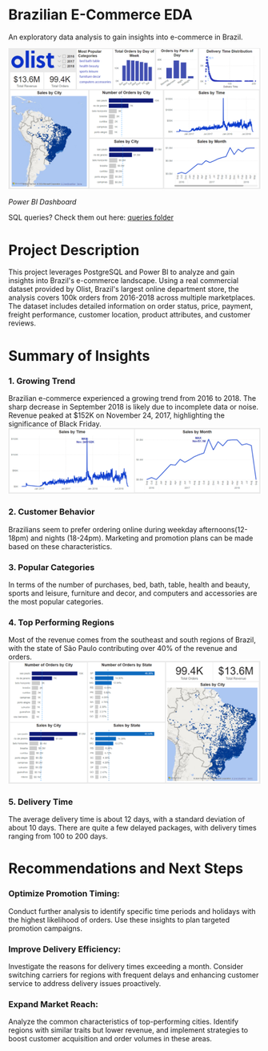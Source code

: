 # Brazilian E-Commerce EDA
An exploratory data analysis to gain insights into e-commerce in Brazil.

![Dashboard](visuals/dashboard.png)

*Power BI Dashboard*

SQL queries? Check them out here: [queries folder](/queries/)
# Project Description
This project leverages PostgreSQL and Power BI to analyze and gain insights into Brazil's e-commerce landscape. Using a real commercial dataset provided by Olist, Brazil's largest online department store, the analysis covers 100k orders from 2016-2018 across multiple marketplaces. The dataset includes detailed information on order status, price, payment, freight performance, customer location, product attributes, and customer reviews.

# Summary of Insights
### 1. Growing Trend 
Brazilian e-commerce experienced a growing trend from 2016 to 2018. The sharp decrease in September 2018 is likely due to incomplete data or noise. Revenue peaked at $152K on November 24, 2017, highlighting the significance of Black Friday.
![Trends](visuals/Trends.png)
### 2. Customer Behavior
Brazilians seem to prefer ordering online during weekday afternoons(12-18pm) and nights (18-24pm). Marketing and promotion plans can be made based on these characteristics.
### 3. Popular Categories
In terms of the number of purchases, bed, bath, table, health and beauty, sports and leisure, furniture and decor, and computers and accessories are the most popular categories.
### 4. Top Performing Regions
Most of the revenue comes from the southeast and south regions of Brazil, with the state of São Paulo contributing over 40% of the revenue and orders.
![Geo](visuals/geospatial.png)
### 5. Delivery Time
The average delivery time is about 12 days, with a standard deviation of about 10 days. There are quite a few delayed packages, with delivery times ranging from 100 to 200 days.

# Recommendations and Next Steps

### Optimize Promotion Timing:
Conduct further analysis to identify specific time periods and holidays with the highest likelihood of orders. Use these insights to plan targeted promotion campaigns.

### Improve Delivery Efficiency:
Investigate the reasons for delivery times exceeding a month. Consider switching carriers for regions with frequent delays and enhancing customer service to address delivery issues proactively.

### Expand Market Reach:
Analyze the common characteristics of top-performing cities. Identify regions with similar traits but lower revenue, and implement strategies to boost customer acquisition and order volumes in these areas.
